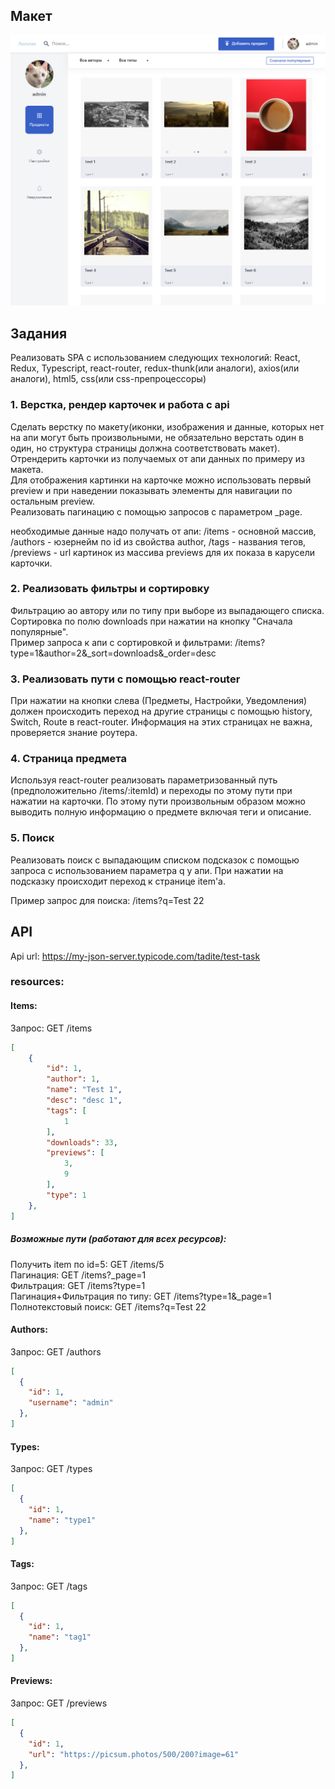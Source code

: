## Макет
![Макет](https://raw.githubusercontent.com/tadite/demo/master/test-project4.png)


## Задания  
Реализовать SPA с использованием следующих технологий: React, Redux, Typescript, react-router, redux-thunk(или аналоги), axios(или аналоги), html5, css(или css-препроцессоры) 
### 1. Верстка, рендер карточек и работа с api    
Сделать верстку по макету(иконки, изображения и данные, которых нет на апи могут быть произвольными, не обязательно верстать один в один, но структура страницы должна соответствовать макет).  
Отрендерить карточки из получаемых от апи данных по примеру из макета.  
Для отображения картинки на карточке можно использовать первый preview и при наведении показывать элементы для навигации по остальным preview.  
Реализовать пагинацию с помощью запросов с параметром _page.   

необходимые данные надо получать от апи: /items - основной массив, /authors - юзернейм по id из свойства author, /tags - названия тегов, /previews - url картинок из массива previews для их показа в карусели карточки.  

### 2. Реализовать фильтры и сортировку  
Фильтрацию ао автору или по типу при выборе из выпадающего списка.  
Сортировка по полю downloads при нажатии на кнопку "Сначала популярные".   
Пример запроса к апи с сортировкой и фильтрами: /items?type=1&author=2&_sort=downloads&_order=desc  

### 3. Реализовать пути с помощью react-router  
При нажатии на кнопки слева (Предметы, Настройки, Уведомления) должен происходить переход на другие страницы с помощью history, Switch, Route в react-router. Информация на этих страницах не важна, проверяется знание роутера.

### 4. Страница предмета  
Используя react-router реализовать параметризованный путь (предположительно /items/:itemId) и переходы по этому пути при нажатии на карточки. По этому пути произвольным образом можно выводить полную информацию о предмете включая теги и описание.

### 5. Поиск  
Реализовать поиск с выпадающим списком подсказок с помощью запроса с использованием параметра q у апи. При нажатии на подсказку происходит переход к странице item'а.  

Пример запрос для поиска: /items?q=Test 22

## API
Api url: https://my-json-server.typicode.com/tadite/test-task
### resources:
#### Items:  
Запрос: GET /items  
```json
[
    {
        "id": 1,
        "author": 1,
        "name": "Test 1",
        "desc": "desc 1",
        "tags": [
            1
        ],
        "downloads": 33,
        "previews": [
            3,
            9
        ],
        "type": 1
    },
]
```  
##### Возможные пути (работают для всех ресурсов):  
Получить item по id=5: GET /items/5  
Пагинация: GET /items?_page=1  
Фильтрация: GET /items?type=1  
Пагинация+Фильтрация по типу: GET /items?type=1&_page=1  
Полнотекстовый поиск: GET /items?q=Test 22

#### Authors:  
Запрос: GET /authors  
```json
[
  {
    "id": 1,
    "username": "admin"
  },
]
```    

#### Types:  
Запрос: GET /types  
```json
[
  {
    "id": 1,
    "name": "type1"
  },
]
```  

#### Tags:  
Запрос: GET /tags  
```json
[
  {
    "id": 1,
    "name": "tag1"
  },
]
```  

#### Previews:  
Запрос: GET /previews  
```json
[
  {
    "id": 1,
    "url": "https://picsum.photos/500/200?image=61"
  },
]
```  
